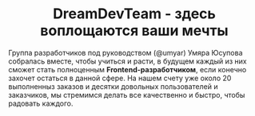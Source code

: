 <h1 align="center"> DreamDevTeam - здесь воплощаются ваши мечты </h1> 
<p> Группа разработчиков под руководством (@umyar) Умяра Юсупова собралась вместе, чтобы учиться и расти, в будущем каждый из них сможет стать полноценным <strong>Frontend-разработчиком</strong>, если конечно захочет остаться в данной сфере. На нашем счету уже около 20 выполненныз заказов и десятки довольных пользователей и заказчиков, мы стремимся делать все качественно и быстро, чтобы радовать каждого. </p> 
